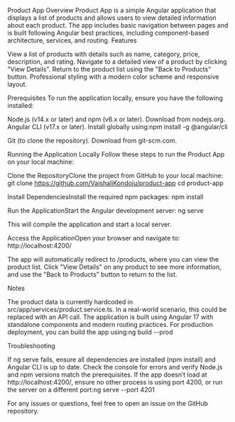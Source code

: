 Product App
Overview
Product App is a simple Angular application that displays a list of products and allows users to view detailed information about each product. The app includes basic navigation between pages and is built following Angular best practices, including component-based architecture, services, and routing.
Features

View a list of products with details such as name, category, price, description, and rating.
Navigate to a detailed view of a product by clicking "View Details".
Return to the product list using the "Back to Products" button.
Professional styling with a modern color scheme and responsive layout.

Prerequisites
To run the application locally, ensure you have the following installed:

Node.js (v14.x or later) and npm (v6.x or later). Download from nodejs.org.
Angular CLI (v17.x or later). Install globally using:npm install -g @angular/cli


Git (to clone the repository). Download from git-scm.com.

Running the Application Locally
Follow these steps to run the Product App on your local machine:

Clone the RepositoryClone the project from GitHub to your local machine:
git clone https://github.com/VaishaliKondoju/product-app
cd product-app


Install DependenciesInstall the required npm packages:
npm install


Run the ApplicationStart the Angular development server:
ng serve

This will compile the application and start a local server.

Access the ApplicationOpen your browser and navigate to:
http://localhost:4200/

The app will automatically redirect to /products, where you can view the product list. Click "View Details" on any product to see more information, and use the "Back to Products" button to return to the list.


Notes

The product data is currently hardcoded in src/app/services/product.service.ts. In a real-world scenario, this could be replaced with an API call.
The application is built using Angular 17 with standalone components and modern routing practices.
For production deployment, you can build the app using:ng build --prod



Troubleshooting

If ng serve fails, ensure all dependencies are installed (npm install) and Angular CLI is up to date.
Check the console for errors and verify Node.js and npm versions match the prerequisites.
If the app doesn’t load at http://localhost:4200/, ensure no other process is using port 4200, or run the server on a different port:ng serve --port 4201



For any issues or questions, feel free to open an issue on the GitHub repository.
